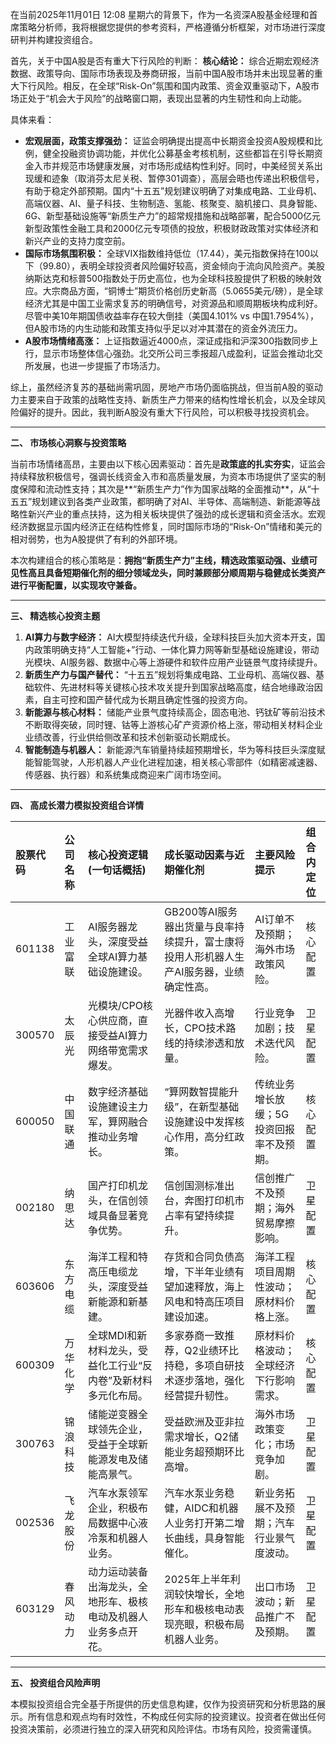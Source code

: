 在当前2025年11月01日 12:08 星期六的背景下，作为一名资深A股基金经理和首席策略分析师，我将根据您提供的参考资料，严格遵循分析框架，对市场进行深度研判并构建投资组合。

首先，关于中国A股是否有重大下行风险的判断：
**核心结论：** 综合近期宏观经济数据、政策导向、国际市场表现及券商研报，当前中国A股市场并未出现显著的重大下行风险。相反，在全球“Risk-On”氛围和国内政策、资金双重驱动下，A股市场正处于“机会大于风险”的战略窗口期，表现出显著的内生韧性和向上动能。

具体来看：
*   **宏观层面，政策支撑强劲：** 证监会明确提出提高中长期资金投资A股规模和比例，健全投融资协调功能，并优化公募基金考核机制，这些都旨在引导长期资金入市并规范市场健康发展，对市场形成结构性利好。同时，中美经贸关系出现缓和迹象（取消芬太尼关税、暂停301调查），高层会晤也传递出积极信号，有助于稳定外部预期。国内“十五五”规划建议明确了对集成电路、工业母机、高端仪器、AI、量子科技、生物制造、氢能、核聚变、脑机接口、具身智能、6G、新型基础设施等“新质生产力”的超常规措施和战略部署，配合5000亿元新型政策性金融工具和2000亿元专项债的投放，积极财政政策对实体经济和新兴产业的支持力度空前。
*   **国际市场氛围积极：** 全球VIX指数维持低位（17.44），美元指数保持在100以下（99.80），表明全球投资者风险偏好较高，资金倾向于流向风险资产。美股纳斯达克和标普500指数处于历史高位，也为全球科技股提供了积极的映射效应。大宗商品方面，“铜博士”期货价格创历史新高（5.0655美元/磅），是全球经济尤其是中国工业需求复苏的明确信号，对资源品和顺周期板块构成利好。尽管中美10年期国债收益率存在较大倒挂（美国4.101% vs 中国1.7954%），但A股市场的内生动能和政策支持似乎足以对冲其潜在的资金外流压力。
*   **A股市场情绪高涨：** 上证指数逼近4000点，深证成指和沪深300指数同步上行，显示市场整体信心强劲。北交所公司三季报超八成盈利，证监会推动北交所发展，也进一步提振了市场活力。

综上，虽然经济复苏的基础尚需巩固，房地产市场仍面临挑战，但当前A股的驱动力主要来自于政策的战略性支持、新质生产力带来的结构性增长机会，以及全球风险偏好的提升。因此，我判断A股没有重大下行风险，可以积极寻找投资机会。

---

**二、 市场核心洞察与投资策略**

当前市场情绪高昂，主要由以下核心因素驱动：首先是**政策底的扎实夯实**，证监会持续释放积极信号，强调长线资金入市和高质量发展，为资本市场提供了坚实的制度保障和流动性支持；其次是**“新质生产力”作为国家战略的全面推动**，从“十五五”规划建议到各类产业政策，都明确了对AI、半导体、高端制造、新能源等战略性新兴产业的重点扶持，这为相关板块提供了强劲的成长逻辑和资金活水。宏观经济数据显示国内经济正在结构性修复，同时国际市场的“Risk-On”情绪和美元的相对弱势，也为A股提供了有利的外部环境。

本次构建组合的核心策略是：**拥抱“新质生产力”主线，精选政策驱动强、业绩可见性高且具备短期催化剂的细分领域龙头，同时兼顾部分顺周期与稳健成长类资产进行平衡配置，以实现攻守兼备。**

---

**三、 精选核心投资主题**

1.  **AI算力与数字经济：** AI大模型持续迭代升级，全球科技巨头加大资本开支，国内政策明确支持“人工智能+”行动、一体化算力网等新型基础设施建设，带动光模块、AI服务器、数据中心等上游硬件和软件应用产业链景气度持续提升。
2.  **新质生产力与国产替代：** “十五五”规划将集成电路、工业母机、高端仪器、基础软件、先进材料等关键核心技术攻关提升到国家战略高度，结合地缘政治因素，自主可控和国产替代成为长期且确定性强的投资方向。
3.  **新能源与核心材料：** 储能产业景气度持续高企，固态电池、钙钛矿等前沿技术不断取得突破，同时锂、钴等上游核心矿产资源价格上涨，带动相关材料企业业绩改善，行业供给侧改革和技术创新驱动长期成长。
4.  **智能制造与机器人：** 新能源汽车销量持续超预期增长，华为等科技巨头深度赋能智能驾驶，人形机器人产业化进程加速，相关核心零部件（如精密减速器、传感器、执行器）和系统集成商迎来广阔市场空间。

---

**四、 高成长潜力模拟投资组合详情**

| 股票代码 | 公司名称 | 核心投资逻辑 (一句话概括) | 成长驱动因素与近期催化剂 | 主要风险提示 | 组合内定位 |
| :------- | :------- | :------------------------ | :------------------------- | :----------- | :--------- |
| 601138   | 工业富联 | AI服务器龙头，深度受益全球AI算力基础设施建设。 | GB200等AI服务器出货量与良率持续提升，富士康将投用人形机器人生产AI服务器，业绩确定性高。 | AI订单不及预期；海外市场政策风险。 | 核心配置 |
| 300570   | 太辰光 | 光模块/CPO核心供应商，直接受益AI算力网络带宽需求爆发。 | 光器件收入高增长，CPO技术路线的持续渗透和放量。 | 行业竞争加剧；技术迭代风险。 | 卫星配置 |
| 600050   | 中国联通 | 数字经济基础设施建设主力军，算网融合推动业务增长。 | “算网数智提能升级”，在新型基础设施建设中发挥核心作用，高分红政策。 | 传统业务增长放缓；5G投资回报率不及预期。 | 核心配置 |
| 002180   | 纳思达 | 国产打印机龙头，在信创领域具备显著竞争优势。 | 信创国测标准出台，奔图打印机市占率有望持续提升。 | 信创推广不及预期；海外贸易摩擦影响。 | 卫星配置 |
| 603606   | 东方电缆 | 海洋工程和特高压电缆龙头，深度受益新能源和新基建。 | 存货和合同负债高增，下半年业绩有望加速释放，海上风电和特高压项目建设加速。 | 海洋工程项目周期性波动；原材料价格上涨。 | 核心配置 |
| 600309   | 万华化学 | 全球MDI和新材料龙头，受益化工行业“反内卷”及新材料多元化布局。 | 多家券商一致推荐，Q2业绩环比持稳，多项自研技术逐步落地，强化经营提升韧性。 | 原材料价格波动；全球经济下行影响需求。 | 核心配置 |
| 300763   | 锦浪科技 | 储能逆变器全球领先企业，受益于全球新能源发电及储能高景气。 | 受益欧洲及亚非拉需求增长，Q2储能业务超预期环比高增。 | 海外市场政策变化；市场竞争加剧。 | 卫星配置 |
| 002536   | 飞龙股份 | 汽车水泵领军企业，积极布局数据中心液冷泵和机器人业务。 | 汽车水泵业务稳健，AIDC和机器人业务打开第二增长曲线，具身智能催化。 | 新业务拓展不及预期；汽车行业景气度波动。 | 卫星配置 |
| 603129   | 春风动力 | 动力运动装备出海龙头，全地形车、极核电动及机器人业务多点开花。 | 2025年上半年利润较快增长，全地形车和极核电动表现亮眼，积极布局机器人业务。 | 出口市场波动；新品推广不及预期。 | 卫星配置 |

---

**五、 投资组合风险声明**

本模拟投资组合完全基于所提供的历史信息构建，仅作为投资研究和分析思路的展示。所有信息和观点均有时效性，不构成任何实际的投资建议。投资者在做出任何投资决策前，必须进行独立的深入研究和风险评估。市场有风险，投资需谨慎。